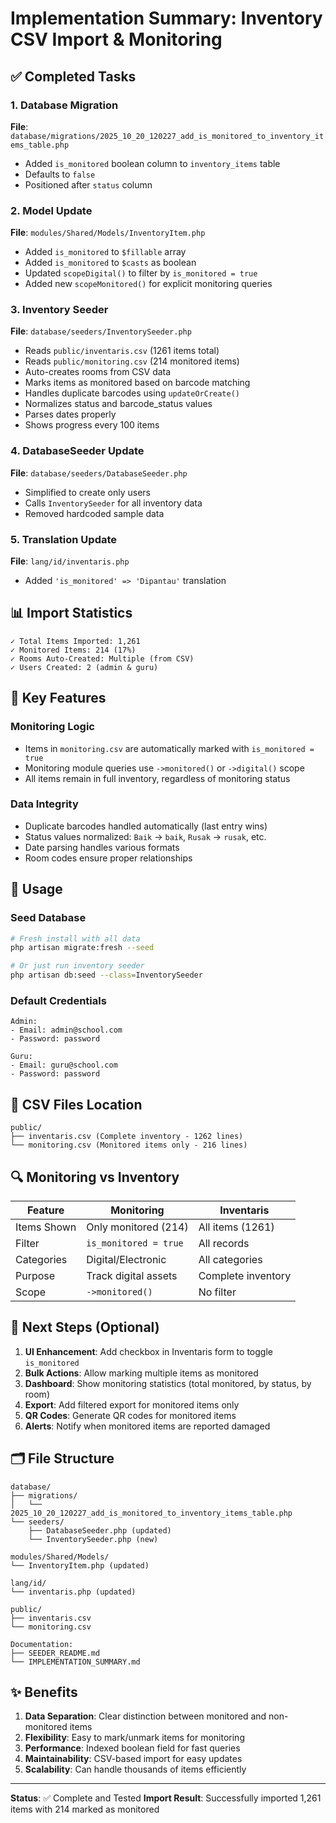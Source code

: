 # Implementation Summary: Inventory CSV Import & Monitoring

## ✅ Completed Tasks

### 1. Database Migration
**File**: `database/migrations/2025_10_20_120227_add_is_monitored_to_inventory_items_table.php`
- Added `is_monitored` boolean column to `inventory_items` table
- Defaults to `false`
- Positioned after `status` column

### 2. Model Update
**File**: `modules/Shared/Models/InventoryItem.php`
- Added `is_monitored` to `$fillable` array
- Added `is_monitored` to `$casts` as boolean
- Updated `scopeDigital()` to filter by `is_monitored = true`
- Added new `scopeMonitored()` for explicit monitoring queries

### 3. Inventory Seeder
**File**: `database/seeders/InventorySeeder.php`
- Reads `public/inventaris.csv` (1261 items total)
- Reads `public/monitoring.csv` (214 monitored items)
- Auto-creates rooms from CSV data
- Marks items as monitored based on barcode matching
- Handles duplicate barcodes using `updateOrCreate()`
- Normalizes status and barcode_status values
- Parses dates properly
- Shows progress every 100 items

### 4. DatabaseSeeder Update
**File**: `database/seeders/DatabaseSeeder.php`
- Simplified to create only users
- Calls `InventorySeeder` for all inventory data
- Removed hardcoded sample data

### 5. Translation Update
**File**: `lang/id/inventaris.php`
- Added `'is_monitored' => 'Dipantau'` translation

## 📊 Import Statistics

```
✓ Total Items Imported: 1,261
✓ Monitored Items: 214 (17%)
✓ Rooms Auto-Created: Multiple (from CSV)
✓ Users Created: 2 (admin & guru)
```

## 🔑 Key Features

### Monitoring Logic
- Items in `monitoring.csv` are automatically marked with `is_monitored = true`
- Monitoring module queries use `->monitored()` or `->digital()` scope
- All items remain in full inventory, regardless of monitoring status

### Data Integrity
- Duplicate barcodes handled automatically (last entry wins)
- Status values normalized: `Baik` → `baik`, `Rusak` → `rusak`, etc.
- Date parsing handles various formats
- Room codes ensure proper relationships

## 🚀 Usage

### Seed Database
```bash
# Fresh install with all data
php artisan migrate:fresh --seed

# Or just run inventory seeder
php artisan db:seed --class=InventorySeeder
```

### Default Credentials
```
Admin:
- Email: admin@school.com
- Password: password

Guru:
- Email: guru@school.com
- Password: password
```

## 📁 CSV Files Location
```
public/
├── inventaris.csv (Complete inventory - 1262 lines)
└── monitoring.csv (Monitored items only - 216 lines)
```

## 🔍 Monitoring vs Inventory

| Feature | Monitoring | Inventaris |
|---------|-----------|-----------|
| Items Shown | Only monitored (214) | All items (1261) |
| Filter | `is_monitored = true` | All records |
| Categories | Digital/Electronic | All categories |
| Purpose | Track digital assets | Complete inventory |
| Scope | `->monitored()` | No filter |

## 🎯 Next Steps (Optional)

1. **UI Enhancement**: Add checkbox in Inventaris form to toggle `is_monitored`
2. **Bulk Actions**: Allow marking multiple items as monitored
3. **Dashboard**: Show monitoring statistics (total monitored, by status, by room)
4. **Export**: Add filtered export for monitored items only
5. **QR Codes**: Generate QR codes for monitored items
6. **Alerts**: Notify when monitored items are reported damaged

## 🗂️ File Structure
```
database/
├── migrations/
│   └── 2025_10_20_120227_add_is_monitored_to_inventory_items_table.php
└── seeders/
    ├── DatabaseSeeder.php (updated)
    └── InventorySeeder.php (new)

modules/Shared/Models/
└── InventoryItem.php (updated)

lang/id/
└── inventaris.php (updated)

public/
├── inventaris.csv
└── monitoring.csv

Documentation:
├── SEEDER_README.md
└── IMPLEMENTATION_SUMMARY.md
```

## ✨ Benefits

1. **Data Separation**: Clear distinction between monitored and non-monitored items
2. **Flexibility**: Easy to mark/unmark items for monitoring
3. **Performance**: Indexed boolean field for fast queries
4. **Maintainability**: CSV-based import for easy updates
5. **Scalability**: Can handle thousands of items efficiently

---

**Status**: ✅ Complete and Tested
**Import Result**: Successfully imported 1,261 items with 214 marked as monitored

